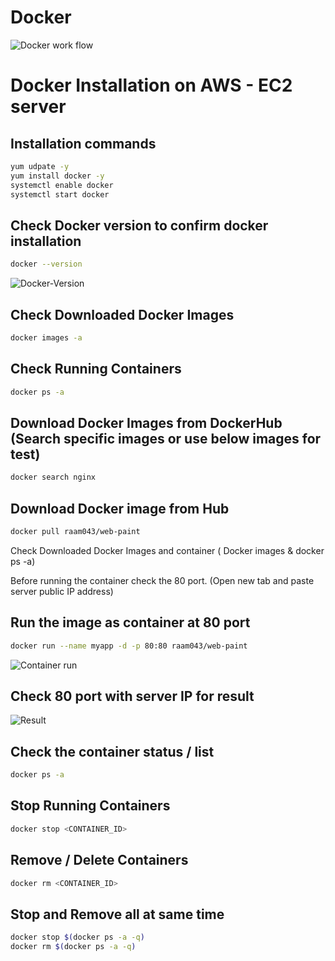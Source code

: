 # Docker

![Docker work flow](https://user-images.githubusercontent.com/111989928/206645113-a02cba0f-6214-490a-856a-350da9f8567d.png)



# Docker Installation on AWS - EC2 server


## Installation commands

```sh
yum udpate -y
yum install docker -y
systemctl enable docker
systemctl start docker
```

## Check Docker version to confirm docker installation
```sh
docker --version
```
![Docker-Version](https://user-images.githubusercontent.com/111989928/206135782-6289c5d1-dda3-4ba7-86fb-2d7dd6b03b91.png)



## Check Downloaded Docker Images
```sh
docker images -a
```

## Check Running Containers
```sh
docker ps -a
```

## Download Docker Images from DockerHub (Search specific images or use below images for test)
```sh
docker search nginx
```

## Download Docker image from Hub
```sh
docker pull raam043/web-paint
```

Check Downloaded Docker Images and container ( Docker images & docker ps -a)

Before running the container check the 80 port. (Open new tab and paste server public IP address)


## Run the image as container at 80 port
```sh
docker run --name myapp -d -p 80:80 raam043/web-paint
```

![Container run](https://user-images.githubusercontent.com/111989928/206136012-f2a7f06f-0594-4cdd-aa54-dc83998e9570.png)

## Check 80 port with server IP for result

![Result](https://user-images.githubusercontent.com/111989928/206136537-7a6bf762-a62e-44bd-b55b-035fe05f1451.png)




## Check the container status / list
```sh
docker ps -a
```

## Stop Running Containers
```sh
docker stop <CONTAINER_ID>
```

## Remove / Delete Containers
```sh
docker rm <CONTAINER_ID>
```

## Stop and Remove all at same time
```sh
docker stop $(docker ps -a -q)
docker rm $(docker ps -a -q)
```


